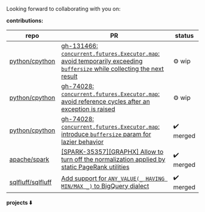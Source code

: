 Looking forward to collaborating with you on:

**contributions:**

|repo|PR|status|
|--|--|--|
|[python/cpython](https://github.com/python/cpython)|[gh-131466: `concurrent.futures.Executor.map`: avoid temporarily exceeding `buffersize` while collecting the next result](https://github.com/python/cpython/pull/131467)|⚙️ wip|
|[python/cpython](https://github.com/python/cpython)|[gh-74028: `concurrent.futures.Executor.map`: avoid reference cycles after an exception is raised](https://github.com/python/cpython/pull/131701)|⚙️ wip|
|[python/cpython](https://github.com/python/cpython)|[gh-74028: `concurrent.futures.Executor.map`: introduce `buffersize` param for lazier behavior](https://github.com/python/cpython/pull/125663)|✔️ merged|
|[apache/spark](https://github.com/apache/spark)|[[SPARK-35357][GRAPHX] Allow to turn off the normalization applied by static PageRank utilities](https://github.com/apache/spark/pull/32485)|✔️ merged|
|[sqlfluff/sqlfluff](https://github.com/sqlfluff/sqlfluff)|[Add support for `ANY_VALUE(_ HAVING MIN/MAX _)` to BigQuery dialect](https://github.com/sqlfluff/sqlfluff/pull/5321)|✔️ merged|


**projects ⬇️**
